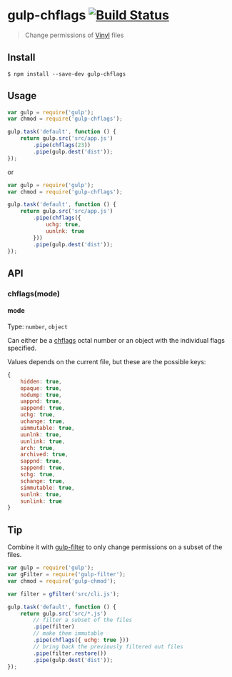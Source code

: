 # gulp-chflags [![Build Status](https://travis-ci.org/affirmix/gulp-chflags.svg?branch=master)](https://travis-ci.org/affirmix/gulp-chflags)

> Change permissions of [Vinyl](https://github.com/wearefractal/vinyl) files

## Install

```
$ npm install --save-dev gulp-chflags
```

## Usage

```js
var gulp = require('gulp');
var chmod = require('gulp-chflags');

gulp.task('default', function () {
	return gulp.src('src/app.js')
		.pipe(chflags(23))
		.pipe(gulp.dest('dist'));
});
```

or

```js
var gulp = require('gulp');
var chmod = require('gulp-chflags');

gulp.task('default', function () {
	return gulp.src('src/app.js')
		.pipe(chflags({
			uchg: true,
			uunlnk: true
		}))
		.pipe(gulp.dest('dist'));
});
```

## API

### chflags(mode)

#### mode

Type: `number`, `object`

Can either be a [chflags](http://ss64.com/osx/chflags.html) octal number or an object with the individual flags specified.

Values depends on the current file, but these are the possible keys:

```js
{
	hidden: true,
	opaque: true,
	nodump: true,
	uappnd: true,
	uappend: true,
	uchg: true,
	uchange: true,
	uimmutable: true,
	uunlnk: true,
	uunlink: true,
	arch: true,
	archived: true,
	sappnd: true,
	sappend: true,
	schg: true,
	schange: true,
	simmutable: true,
	sunlnk: true,
	sunlink: true
}
```

## Tip

Combine it with [gulp-filter](https://github.com/sindresorhus/gulp-filter) to only change permissions on a subset of the files.

```js
var gulp = require('gulp');
var gFilter = require('gulp-filter');
var chmod = require('gulp-chmod');

var filter = gFilter('src/cli.js');

gulp.task('default', function () {
	return gulp.src('src/*.js')
		// filter a subset of the files
		.pipe(filter)
		// make them immutable
		.pipe(chflags({ uchg: true }))
		// bring back the previously filtered out files
		.pipe(filter.restore())
		.pipe(gulp.dest('dist'));
});
```
